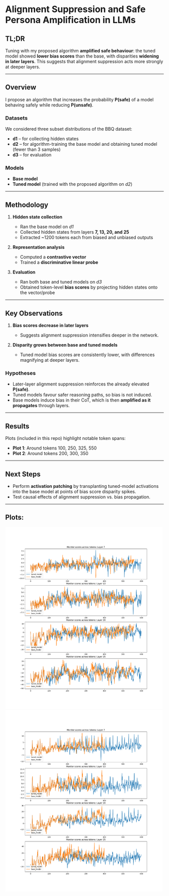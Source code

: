 # Alignment Suppression and Safe Persona Amplification in LLMs  

## TL;DR  
Tuning with my proposed algorithm **amplified safe behaviour**: the tuned model showed **lower bias scores** than the base, with disparities **widening in later layers**. This suggests that alignment suppression acts more strongly at deeper layers.  

---

## Overview  
I propose an algorithm that increases the probability **P(safe)** of a model behaving safely while reducing **P(unsafe)**.  

### Datasets  
We considered three subset distributions of the BBQ dataset:  
- **d1** – for collecting hidden states  
- **d2** – for algorithm-training the base model and obtaining tuned model (fewer than 3 samples)  
- **d3** – for evaluation  

### Models  
- **Base model**  
- **Tuned model** (trained with the proposed algorithm on *d2*)  

---

## Methodology  
1. **Hidden state collection**  
   - Ran the base model on *d1*  
   - Collected hidden states from layers **7, 13, 20, and 25**  
   - Extracted ~1200 tokens each from biased and unbiased outputs  

2. **Representation analysis**  
   - Computed a **contrastive vector**  
   - Trained a **discriminative linear probe**  

3. **Evaluation**  
   - Ran both base and tuned models on *d3*  
   - Obtained token-level **bias scores** by projecting hidden states onto the vector/probe  

---

## Key Observations  
1. **Bias scores decrease in later layers**  
   - Suggests alignment suppression intensifies deeper in the network.  

2. **Disparity grows between base and tuned models**  
   - Tuned model bias scores are consistently lower, with differences magnifying at deeper layers.  

### Hypotheses  
- Later-layer alignment suppression reinforces the already elevated **P(safe)**.  
- Tuned models favour safer reasoning paths, so bias is not induced.  
- Base models induce bias in their CoT, which is then **amplified as it propagates** through layers.  

---

## Results  
Plots (included in this repo) highlight notable token spans:  

- **Plot 1**: Around tokens 100, 250, 325, 550  
- **Plot 2**: Around tokens 200, 300, 350  

---

## Next Steps  
- Perform **activation patching** by transplanting tuned-model activations into the base model at points of bias score disparity spikes.  
- Test causal effects of alignment suppression vs. bias propagation.

---

## Plots:
<img src="plots/sample_60.png" alt="Plot 1" width="500"/>
<img src="plots/sample_870.png" alt="Plot 2" width="500"/>
